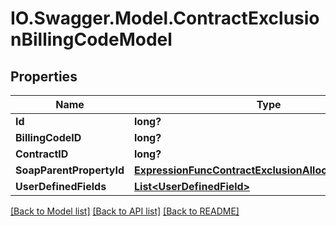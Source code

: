 # IO.Swagger.Model.ContractExclusionBillingCodeModel
## Properties

Name | Type | Description | Notes
------------ | ------------- | ------------- | -------------
**Id** | **long?** |  | [optional] 
**BillingCodeID** | **long?** |  | [optional] 
**ContractID** | **long?** |  | [optional] 
**SoapParentPropertyId** | [**ExpressionFuncContractExclusionAllocationCodeInt64**](ExpressionFuncContractExclusionAllocationCodeInt64.md) |  | [optional] 
**UserDefinedFields** | [**List&lt;UserDefinedField&gt;**](UserDefinedField.md) |  | [optional] 

[[Back to Model list]](../README.md#documentation-for-models) [[Back to API list]](../README.md#documentation-for-api-endpoints) [[Back to README]](../README.md)

